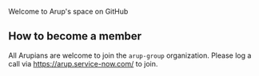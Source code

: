 Welcome to Arup's space on GitHub

## How to become a member

All Arupians are welcome to join the `arup-group` organization. Please log a call via https://arup.service-now.com/ to join.

